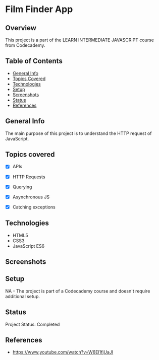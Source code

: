 # Film Finder App

## Overview

This project is a part of the LEARN INTERMEDIATE JAVASCRIPT course from Codecademy.

## Table of Contents

- [General Info](#general-info)
- [Topics Covered](#topics-covered)
- [Technologies](#technologies)
- [Setup](#setup)
- [Screenshots](#screenshots)
- [Status](#status)
- [References](#references)

## General Info

 The main purpose of this project is to understand the HTTP request of JavaScript.

## Topics covered

- [x] APIs
- [x] HTTP Requests
- [x] Querying
- [x] Asynchronous JS
- [x] Catching exceptions

 
## Technologies

- HTML5
- CSS3
- JavaScript ES6

## Screenshots


## Setup

NA - The project is part of a Codecademy course and doesn't require additional setup.

## Status

Project Status: Completed

## References

- https://www.youtube.com/watch?v=W6El1fjUaJI
